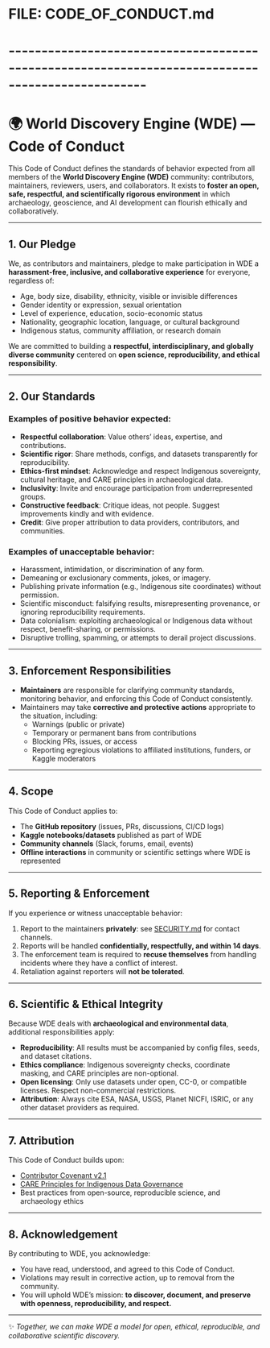 # FILE: CODE_OF_CONDUCT.md
# -------------------------------------------------------------------------------------------------
# 🌍 World Discovery Engine (WDE) — Code of Conduct

This Code of Conduct defines the standards of behavior expected from all members of the **World Discovery Engine (WDE)** community: contributors, maintainers, reviewers, users, and collaborators. It exists to **foster an open, safe, respectful, and scientifically rigorous environment** in which archaeology, geoscience, and AI development can flourish ethically and collaboratively.

---

## 1. Our Pledge

We, as contributors and maintainers, pledge to make participation in WDE a **harassment-free, inclusive, and collaborative experience** for everyone, regardless of:

- Age, body size, disability, ethnicity, visible or invisible differences
- Gender identity or expression, sexual orientation
- Level of experience, education, socio-economic status
- Nationality, geographic location, language, or cultural background
- Indigenous status, community affiliation, or research domain

We are committed to building a **respectful, interdisciplinary, and globally diverse community** centered on **open science, reproducibility, and ethical responsibility**.

---

## 2. Our Standards

### Examples of positive behavior expected:

- **Respectful collaboration**: Value others’ ideas, expertise, and contributions.
- **Scientific rigor**: Share methods, configs, and datasets transparently for reproducibility.
- **Ethics-first mindset**: Acknowledge and respect Indigenous sovereignty, cultural heritage, and CARE principles in archaeological data.
- **Inclusivity**: Invite and encourage participation from underrepresented groups.
- **Constructive feedback**: Critique ideas, not people. Suggest improvements kindly and with evidence.
- **Credit**: Give proper attribution to data providers, contributors, and communities.

### Examples of unacceptable behavior:

- Harassment, intimidation, or discrimination of any form.
- Demeaning or exclusionary comments, jokes, or imagery.
- Publishing private information (e.g., Indigenous site coordinates) without permission.
- Scientific misconduct: falsifying results, misrepresenting provenance, or ignoring reproducibility requirements.
- Data colonialism: exploiting archaeological or Indigenous data without respect, benefit-sharing, or permissions.
- Disruptive trolling, spamming, or attempts to derail project discussions.

---

## 3. Enforcement Responsibilities

- **Maintainers** are responsible for clarifying community standards, monitoring behavior, and enforcing this Code of Conduct consistently.
- Maintainers may take **corrective and protective actions** appropriate to the situation, including:
  - Warnings (public or private)
  - Temporary or permanent bans from contributions
  - Blocking PRs, issues, or access
  - Reporting egregious violations to affiliated institutions, funders, or Kaggle moderators

---

## 4. Scope

This Code of Conduct applies to:

- The **GitHub repository** (issues, PRs, discussions, CI/CD logs)
- **Kaggle notebooks/datasets** published as part of WDE
- **Community channels** (Slack, forums, email, events)
- **Offline interactions** in community or scientific settings where WDE is represented

---

## 5. Reporting & Enforcement

If you experience or witness unacceptable behavior:

1. Report to the maintainers **privately**: see [SECURITY.md](SECURITY.md) for contact channels.
2. Reports will be handled **confidentially, respectfully, and within 14 days**.
3. The enforcement team is required to **recuse themselves** from handling incidents where they have a conflict of interest.
4. Retaliation against reporters will **not be tolerated**.

---

## 6. Scientific & Ethical Integrity

Because WDE deals with **archaeological and environmental data**, additional responsibilities apply:

- **Reproducibility**: All results must be accompanied by config files, seeds, and dataset citations.
- **Ethics compliance**: Indigenous sovereignty checks, coordinate masking, and CARE principles are non-optional.
- **Open licensing**: Only use datasets under open, CC-0, or compatible licenses. Respect non-commercial restrictions.
- **Attribution**: Always cite ESA, NASA, USGS, Planet NICFI, ISRIC, or any other dataset providers as required.

---

## 7. Attribution

This Code of Conduct builds upon:

- [Contributor Covenant v2.1](https://www.contributor-covenant.org/version/2/1/code_of_conduct/)
- [CARE Principles for Indigenous Data Governance](https://www.gida-global.org/care)
- Best practices from open-source, reproducible science, and archaeology ethics

---

## 8. Acknowledgement

By contributing to WDE, you acknowledge:

- You have read, understood, and agreed to this Code of Conduct.
- Violations may result in corrective action, up to removal from the community.
- You will uphold WDE’s mission: **to discover, document, and preserve with openness, reproducibility, and respect.**

---

✨ *Together, we can make WDE a model for open, ethical, reproducible, and collaborative scientific discovery.*
